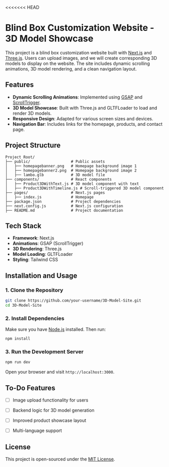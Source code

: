 <<<<<<< HEAD
# Blind Box Customization Website - 3D Model Showcase

This project is a blind box customization website built with [Next.js](https://nextjs.org/) and [Three.js](https://threejs.org/). Users can upload images, and we will create corresponding 3D models to display on the website. The site includes dynamic scrolling animations, 3D model rendering, and a clean navigation layout.

## Features

- **Dynamic Scrolling Animations**: Implemented using [GSAP](https://greensock.com/gsap/) and [ScrollTrigger](https://greensock.com/scrolltrigger/).
- **3D Model Showcase**: Built with Three.js and GLTFLoader to load and render 3D models.
- **Responsive Design**: Adapted for various screen sizes and devices.
- **Navigation Bar**: Includes links for the homepage, products, and contact page.

## Project Structure

```plaintext
Project Root/
├── public/                  # Public assets
│   ├── homepagebanner.png   # Homepage background image 1
│   ├── homepagebanner2.png  # Homepage background image 2
│   ├── lambo.glb            # 3D model file
├── components/              # React components
│   ├── Product3DWithText.js # 3D model component with text
│   ├── Product3DWithTimeline.js # Scroll-triggered 3D model component
├── pages/                   # Next.js pages
│   ├── index.js             # Homepage
├── package.json             # Project dependencies
├── next.config.js           # Next.js configuration
├── README.md                # Project documentation
```

## Tech Stack

- **Framework**: Next.js
- **Animations**: GSAP (ScrollTrigger)
- **3D Rendering**: Three.js
- **Model Loading**: GLTFLoader
- **Styling**: Tailwind CSS

## Installation and Usage

### 1. Clone the Repository

```bash
git clone https://github.com/your-username/3D-Model-Site.git
cd 3D-Model-Site
```

### 2. Install Dependencies

Make sure you have [Node.js](https://nodejs.org/) installed. Then run:

```bash
npm install
```

### 3. Run the Development Server

```bash
npm run dev
```

Open your browser and visit `http://localhost:3000`.

## To-Do Features

- [ ] Image upload functionality for users
- [ ] Backend logic for 3D model generation
- [ ] Improved product showcase layout
- [ ] Multi-language support


## License

This project is open-sourced under the [MIT License](https://opensource.org/licenses/MIT).
